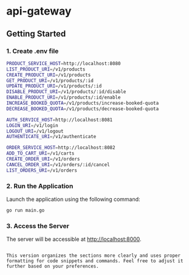# api-gateway

## Getting Started

### 1. Create .env file

```bash
PRODUCT_SERVICE_HOST=http://localhost:8080
LIST_PRODUCT_URI=/v1/products
CREATE_PRODUCT_URI=/v1/products
GET_PRODUCT_URI=/v1/products/:id
UPDATE_PRODUCT_URI=/v1/products/:id
DISABLE_PRODUCT_URI=/v1/products/:id/disable
ENABLE_PRODUCT_URI=/v1/products/:id/enable
INCREASE_BOOKED_QUOTA=/v1/products/increase-booked-quota
DECREASE_BOOKED_QUOTA=/v1/products/decrease-booked-quota

AUTH_SERVICE_HOST=http://localhost:8081
LOGIN_URI=/v1/login
LOGOUT_URI=/v1/logout
AUTHENTICATE_URI=/v1/authenticate

ORDER_SERVICE_HOST=http://localhost:8082
ADD_TO_CART_URI=/v1/carts
CREATE_ORDER_URI=/v1/orders
CANCEL_ORDER_URI=/v1/orders/:id/cancel
LIST_ORDERS_URI=/v1/orders
```

### 2. Run the Application

Launch the application using the following command:

```bash
go run main.go
```

### 3. Access the Server

The server will be accessible at [http://localhost:8000](http://localhost:8000).
```

This version organizes the sections more clearly and uses proper formatting for code snippets and commands. Feel free to adjust it further based on your preferences.
